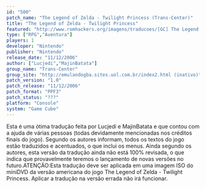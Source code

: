 ```yaml
---
id: "500"
patch_name: "The Legend of Zelda - Twilight Princess (Trans-Center)"
title: "The Legend of Zelda - Twilight Princess"
featured: "http://www.romhackers.org/imagens/traducoes/[GC] The Legend of Zelda - Twilight Princess - Trans-Center - 1.jpg"
type: ["RPG","Aventura"]
players: 1
developer: "Nintendo"
publisher: "Nintendo"
release_date: "11/12/2006"
author: ["Lucjedi","MajinBatata"]
group_name: "Trans-Center"
group_site: "http://emulandogba.sites.uol.com.br/index2.html (inativo)"
patch_version: "1.0"
patch_release: "11/12/2006"
patch_format: "PPF3"
patch_status: "???"
platform: "Console"
system: "Game Cube"
---
```


Esta é uma ótima tradução feita por Lucjedi e MajinBatata e que contou com a ajuda de várias pessoas (todas devidamente mencionadas nos créditos finais do jogo). Segundo os autores informam, todos os textos do jogo estão traduzidos e acentuados, o que inclui os menus. Ainda segundo os autores, esta versão da tradução ainda não está 100% revisada, o que indica que provavelmente teremos o lançamento de novas versões no futuro.ATENÇÃO:Esta tradução deve ser aplicada em uma imagem ISO do miniDVD da versão americana do jogo The Legend of Zelda - Twilight Princess. Aplicar a tradução na versão errada não irá funcionar.